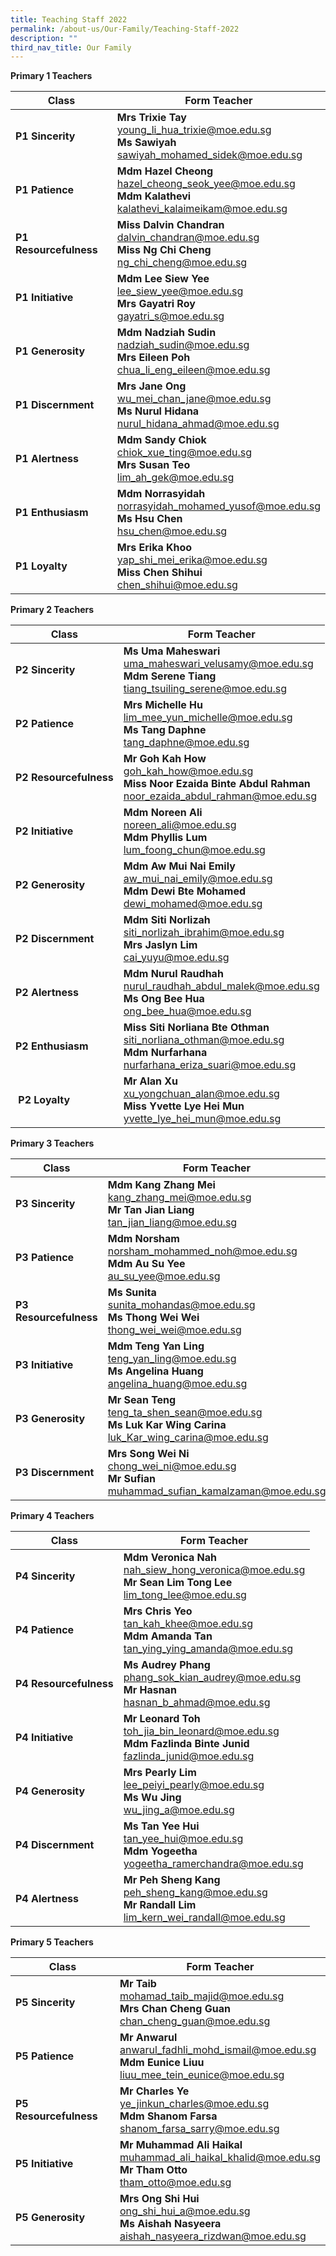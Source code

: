 ```yaml
---
title: Teaching Staff 2022
permalink: /about-us/Our-Family/Teaching-Staff-2022
description: ""
third_nav_title: Our Family
---
```

**Primary 1 Teachers**

| Class| Form Teacher | 
| -------- | -------- | 
| **P1 Sincerity**     | **Mrs Trixie Tay**  <br>[young_li_hua_trixie@moe.edu.sg](mailto:young_li_hua_trixie@moe.edu.sg) <br>**Ms Sawiyah** <br> [sawiyah_mohamed_sidek@moe.edu.sg](mailto:sawiyah_mohamed_sidek@moe.edu.sg)     |
|**P1 Patience**|**Mdm Hazel Cheong**   <br>[hazel_cheong_seok_yee@moe.edu.sg](mailto:hazel_cheong_seok_yee@moe.edu.sg)<br>**Mdm Kalathevi**  <br>[kalathevi_kalaimeikam@moe.edu.sg](mailto:kalathevi_kalaimeikam@moe.edu.sg)
|**P1 Resourcefulness**|**Miss Dalvin Chandran**   <br>[dalvin_chandran@moe.edu.sg](mailto:dalvin_chandran@moe.edu.sg)<br>**Miss Ng Chi Cheng**  <br>[ng_chi_cheng@moe.edu.sg](mailto:ng_chi_cheng@moe.edu.sg)
|**P1 Initiative**|**Mdm Lee Siew Yee**  <br>[lee_siew_yee@moe.edu.sg](mailto:lee_siew_yee@moe.edu.sg)<br>**Mrs Gayatri Roy**  <br>[gayatri_s@moe.edu.sg](gayatri_s@moe.edu.sg)
|**P1 Generosity**|**Mdm Nadziah Sudin**    <br>[nadziah_sudin@moe.edu.sg](mailto:nadziah_sudin@moe.edu.sg)<br>**Mrs Eileen Poh**   <br>[chua_li_eng_eileen@moe.edu.sg](mailto:chua_li_eng_eileen@moe.edu.sg)
|**P1 Discernment**|**Mrs Jane Ong**<br>[wu_mei_chan_jane@moe.edu.sg](mailto:wu_mei_chan_jane@moe.edu.sg)<br>**Ms Nurul Hidana** <br>[nurul_hidana_ahmad@moe.edu.sg](mailto:nurul_hidana_ahmad@moe.edu.sg)
|**P1 Alertness**|**Mdm Sandy Chiok** <br>[chiok_xue_ting@moe.edu.sg](mailto:chiok_xue_ting@moe.edu.sg)<br>**Mrs Susan Teo**  <br> [lim_ah_gek@moe.edu.sg](mailto:lim_ah_gek@moe.edu.sg)
|**P1 Enthusiasm**|**Mdm Norrasyidah** <br>[norrasyidah_mohamed_yusof@moe.edu.sg](mailto:norrasyidah_mohamed_yusof@moe.edu.sg)<br>**Ms Hsu Chen**  <br>[hsu_chen@moe.edu.sg](hsu_chen@moe.edu.sg)
|**P1 Loyalty**|**Mrs Erika Khoo** <br>[yap_shi_mei_erika@moe.edu.sg](mailto:yap_shi_mei_erika@moe.edu.sg)<br>**Miss Chen Shihui**<br>[chen_shihui@moe.edu.sg](mailto:chen_shihui@moe.edu.sg)

**Primary 2 Teachers**

| Class| Form Teacher | 
| -------- | -------- | 
|**P2 Sincerity**|**Ms Uma Maheswari**<br>[uma_maheswari_velusamy@moe.edu.sg](mailto:uma_maheswari_velusamy@moe.edu.sg)<br>**Mdm Serene Tiang** <br>[tiang_tsuiling_serene@moe.edu.sg](mailto:tiang_tsuiling_serene@moe.edu.sg)
|**P2 Patience**|**Mrs Michelle Hu**  <br>[lim_mee_yun_michelle@moe.edu.sg](mailto:lim_mee_yun_michelle@moe.edu.sg)<br>**Ms Tang Daphne** <br>[tang_daphne@moe.edu.sg](mailto:tang_daphne@moe.edu.sg)
|**P2 Resourcefulness**|**Mr Goh Kah How** <br>[goh_kah_how@moe.edu.sg](mailto:goh_kah_how@moe.edu.sg)<br>**Miss Noor Ezaida Binte Abdul Rahman**<br>[noor_ezaida_abdul_rahman@moe.edu.sg](mailto:noor_ezaida_abdul_rahman@moe.edu.sg)
|**P2 Initiative**|**Mdm Noreen Ali**    <br>[noreen_ali@moe.edu.sg](mailto:noreen_ali@moe.edu.sg)<br>**Mdm Phyllis Lum** <br>[lum_foong_chun@moe.edu.sg](mailto:lum_foong_chun@moe.edu.sg)
|**P2 Generosity**|**Mdm Aw Mui Nai Emily**  <br>[aw_mui_nai_emily@moe.edu.sg](mailto:aw_mui_nai_emily@moe.edu.sg)<br>**Mdm Dewi Bte Mohamed** <br>[dewi_mohamed@moe.edu.sg](mailto:dewi_mohamed@moe.edu.sg)
|**P2 Discernment**|**Mdm Siti Norlizah**   <br>[siti_norlizah_ibrahim@moe.edu.sg](mailto:siti_norlizah_ibrahim@moe.edu.sg)<br>**Mrs Jaslyn Lim**  <br>[cai_yuyu@moe.edu.sg](mailto:cai_yuyu@moe.edu.sg)
|**P2 Alertness**|**Mdm Nurul Raudhah**  <br>[nurul_raudhah_abdul_malek@moe.edu.sg](mailto:nurul_raudhah_abdul_malek@moe.edu.sg)<br>**Ms Ong Bee Hua**   <br>[ong_bee_hua@moe.edu.sg](mailto:ong_bee_hua@moe.edu.sg)
|**P2 Enthusiasm**|**Miss Siti Norliana Bte Othman** <br>[siti_norliana_othman@moe.edu.sg](mailto:siti_norliana_othman@moe.edu.sg)<br>**Mdm Nurfarhana**  <br>[nurfarhana_eriza_suari@moe.edu.sg](mailto:nurfarhana_eriza_suari@moe.edu.sg)
| **P2 Loyalty**|**Mr Alan Xu**   <br>[xu_yongchuan_alan@moe.edu.sg](mailto:xu_yongchuan_alan@moe.edu.sg)<br>**Miss Yvette Lye Hei Mun**  <br>[yvette_lye_hei_mun@moe.edu.sg](mailto:yvette_lye_hei_mun@moe.edu.sg)


**Primary 3 Teachers**

| Class| Form Teacher | 
| -------- | -------- | 
|**P3 Sincerity**|**Mdm Kang Zhang Mei**     <br>[kang_zhang_mei@moe.edu.sg](mailto:kang_zhang_mei@moe.edu.sg)<br>**Mr Tan Jian Liang**  <br>[tan_jian_liang@moe.edu.sg](mailto:tan_jian_liang@moe.edu.sg)
|**P3 Patience**|**Mdm Norsham**   <br>[norsham_mohammed_noh@moe.edu.sg](mailto:norsham_mohammed_noh@moe.edu.sg)<br>**Mdm Au Su Yee**  <br>[au_su_yee@moe.edu.sg](mailto:au_su_yee@moe.edu.sg)
|**P3 Resourcefulness**|**Ms Sunita**  <br>[sunita_mohandas@moe.edu.sg](mailto:sunita_mohandas@moe.edu.sg)<br>**Ms Thong Wei Wei**  <br>[thong_wei_wei@moe.edu.sg](mailto:thong_wei_wei@moe.edu.sg)
|**P3 Initiative**|**Mdm Teng Yan Ling**<br>[teng_yan_ling@moe.edu.sg](mailto:teng_yan_ling@moe.edu.sg)  <br>**Ms Angelina Huang**  <br>[angelina_huang@moe.edu.sg](mailto:angelina_huang@moe.edu.sg)
|**P3 Generosity**|**Mr Sean Teng**     <br>[teng_ta_shen_sean@moe.edu.sg](mailto:teng_ta_shen_sean@moe.edu.sg)<br>**Ms Luk Kar Wing Carina**  <br>[luk_Kar_wing_carina@moe.edu.sg](mailto:luk_Kar_wing_carina@moe.edu.sg)
|**P3 Discernment**|**Mrs Song Wei Ni**  <br>[chong_wei_ni@moe.edu.sg](mailto:chong_wei_ni@moe.edu.sg)<br>**Mr Sufian**  <br>[muhammad_sufian_kamalzaman@moe.edu.sg](mailto:muhammad_sufian_kamalzaman@moe.edu.sg)

**Primary 4 Teachers**

| Class| Form Teacher | 
| -------- | -------- | 
|**P4 Sincerity**|**Mdm Veronica Nah**    <br>[nah_siew_hong_veronica@moe.edu.sg](mailto:nah_siew_hong_veronica@moe.edu.sg)<br>**Mr Sean Lim Tong Lee**  <br>[lim_tong_lee@moe.edu.sg](mailto:lim_tong_lee@moe.edu.sg)
|**P4 Patience**|**Mrs Chris Yeo** <br>[tan_kah_khee@moe.edu.sg](mailto:tan_kah_khee@moe.edu.sg)<br>**Mdm Amanda Tan**  <br>[tan_ying_ying_amanda@moe.edu.sg](mailto:tan_ying_ying_amanda@moe.edu.sg)
|**P4 Resourcefulness**|**Ms Audrey Phang**  <br>[phang_sok_kian_audrey@moe.edu.sg](mailto:phang_sok_kian_audrey@moe.edu.sg)<br>**Mr Hasnan**  <br>[hasnan_b_ahmad@moe.edu.sg](mailto:hasnan_b_ahmad@moe.edu.sg)
|**P4 Initiative**|**Mr Leonard Toh**  <br>[toh_jia_bin_leonard@moe.edu.sg](mailto:toh_jia_bin_leonard@moe.edu.sg)<br>**Mdm Fazlinda Binte Junid**  <br>[fazlinda_junid@moe.edu.sg](mailto:fazlinda_junid@moe.edu.sg)
|**P4 Generosity**|**Mrs Pearly Lim**  <br>[lee_peiyi_pearly@moe.edu.sg](mailto:lee_peiyi_pearly@moe.edu.sg)<br>**Ms Wu Jing**  <br>[wu_jing_a@moe.edu.sg](mailto:wu_jing_a@moe.edu.sg)
|**P4 Discernment**|**Ms Tan Yee Hui**<br>[tan_yee_hui@moe.edu.sg](mailto:tan_yee_hui@moe.edu.sg)<br>**Mdm Yogeetha**   <br>[yogeetha_ramerchandra@moe.edu.sg](mailto:yogeetha_ramerchandra@moe.edu.sg)
|**P4 Alertness**|**Mr Peh Sheng Kang**    <br>[peh_sheng_kang@moe.edu.sg](mailto:peh_sheng_kang@moe.edu.sg)<br>**Mr Randall Lim**  <br>[lim_kern_wei_randall@moe.edu.sg](mailto:lim_kern_wei_randall@moe.edu.sg)

**Primary 5 Teachers**

| Class| Form Teacher | 
| -------- | -------- | 
|**P5 Sincerity**|**Mr Taib** <br>[mohamad_taib_majid@moe.edu.sg](mailto:mohamad_taib_majid@moe.edu.sg)<br>**Mrs Chan Cheng Guan**   <br>[chan_cheng_guan@moe.edu.sg](mailto:chan_cheng_guan@moe.edu.sg)
|**P5 Patience**|**Mr Anwarul**     <br>[anwarul_fadhli_mohd_ismail@moe.edu.sg](mailto:anwarul_fadhli_mohd_ismail@moe.edu.sg)<br>**Mdm Eunice Liuu**  <br>[liuu_mee_tein_eunice@moe.edu.sg](mailto:liuu_mee_tein_eunice@moe.edu.sg)
|**P5 Resourcefulness**|**Mr Charles Ye** <br>[ye_jinkun_charles@moe.edu.sg](mailto:ye_jinkun_charles@moe.edu.sg)<br>**Mdm Shanom Farsa**   <br>[shanom_farsa_sarry@moe.edu.sg](mailto:shanom_farsa_sarry@moe.edu.sg)
|**P5 Initiative**|**Mr Muhammad Ali Haikal**   <br>[muhammad_ali_haikal_khalid@moe.edu.sg](mailto:muhammad_ali_haikal_khalid@moe.edu.sg)<br>**Mr Tham Otto** <br>[tham_otto@moe.edu.sg](mailto:tham_otto@moe.edu.sg)
|**P5 Generosity**|**Mrs Ong Shi Hui**<br>[ong_shi_hui_a@moe.edu.sg](mailto:ong_shi_hui_a@moe.edu.sg)<br>**Ms Aishah Nasyeera**  <br>[aishah_nasyeera_rizdwan@moe.edu.sg](mailto:aishah_nasyeera_rizdwan@moe.edu.sg)